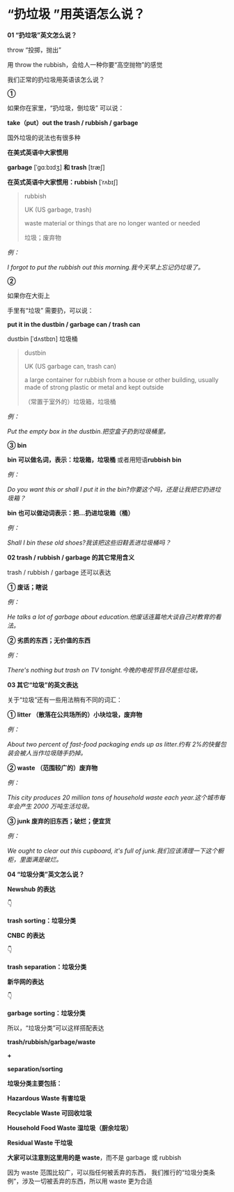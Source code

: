 # “扔垃圾 ”用英语怎么说？

**01 “扔垃圾”英文怎么说？**

throw “投掷，抛出”

用 throw the rubbish，会给人一种你要“高空抛物”的感觉

我们正常的扔垃圾用英语该怎么说？

**①**

如果你在家里，“扔垃圾，倒垃圾” 可以说：

**take（put）out the trash / rubbish / garbage**

国外垃圾的说法也有很多种

**在美式英语中大家惯用**

**garbage** [ˈɡɑːbɪdʒ] **和 trash** [træʃ]

**在英式英语中大家惯用：rubbish** [ˈrʌbɪʃ]

> rubbish
>
> UK (US garbage, trash)
>
> waste material or things that are no longer wanted or needed
>
> 垃圾；废弃物

_例：_

_I forgot to put the rubbish out this morning.我今天早上忘记仍垃圾了。_

**②**

如果你在大街上

手里有“垃圾” 需要扔，可以说：

**put it in the dustbin / garbage can / trash can**

dustbin [ˈdʌstbɪn] 垃圾桶

> dustbin
>
> UK (US garbage can, trash can)
>
> a large container for rubbish from a house or other building, usually made of strong plastic or metal and kept outside
>
> （常置于室外的）垃圾箱，垃圾桶

_例：_

_Put the empty box in the dustbin.把空盒子扔到垃圾桶里。_

**③ bin**

**bin 可以做名词，表示：垃圾箱，垃圾桶** 或者用短语**rubbish bin**

_例：_

_Do you want this or shall I put it in the bin?你要这个吗，还是让我把它扔进垃圾箱？_

**bin 也可以做动词表示：把…扔进垃圾箱（桶）**

_例：_

_Shall I bin these old shoes?我该把这些旧鞋丢进垃圾桶吗？_

**02 trash / rubbish / garbage 的其它常用含义**

trash / rubbish / garbage 还可以表达

**① 废话；瞎说**

_例：_

_He talks a lot of garbage about education.他废话连篇地大谈自己对教育的看法。_

**② 劣质的东西；无价值的东西**

_例：_

_There's nothing but trash on TV tonight.今晚的电视节目尽是些垃圾。_

**03 其它“垃圾”的英文表达**

关于“垃圾”还有一些用法稍有不同的词汇：

**① litter （散落在公共场所的）小块垃圾，废弃物**

_例：_

_About two percent of fast-food packaging ends up as litter.约有 2%的快餐包装会被人当作垃圾随手扔掉。_

**② waste （范围较广的）废弃物**

_例：_

_This city produces 20 million tons of household waste each year.这个城市每年会产生 2000 万吨生活垃圾。_

**③ junk 废弃的旧东西；破烂；便宜货**

_例：_

_We ought to clear out this cupboard, it's full of junk.我们应该清理一下这个橱柜，里面满是破烂。_

**04 “垃圾分类”英文怎么说？**

**Newshub 的表达**

👇

**trash sorting：垃圾分类**

**CNBC 的表达**

👇

**trash separation：垃圾分类**

**新华网的表达**

👇

**garbage sorting：垃圾分类**

所以，“垃圾分类”可以这样搭配表达

**trash/rubbish/garbage/waste**

**+**

**separation/sorting**

**垃圾分类主要包括：**

**Hazardous Waste 有害垃圾**

**Recyclable Waste 可回收垃圾**

**Household Food Waste 湿垃圾（厨余垃圾）**

**Residual Waste 干垃圾**

**大家可以注意到这里用的是 waste**，而不是 garbage 或 rubbish

因为 waste 范围比较广，可以指任何被丢弃的东西， 我们推行的“垃圾分类条例”，涉及一切被丢弃的东西，所以用 waste 更为合适
